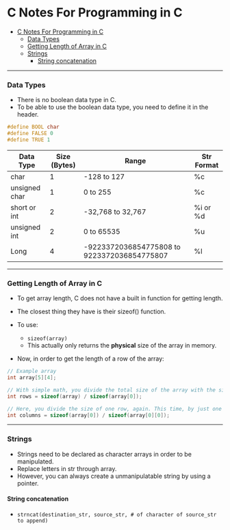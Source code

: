 # C Notes For Programming in C

- [C Notes For Programming in C](#c-notes-for-programming-in-c)
    - [Data Types](#data-types)
    - [Getting Length of Array in C](#getting-length-of-array-in-c)
    - [Strings](#strings)
      - [String concatenation](#string-concatenation)

---

### Data Types

- There is no boolean data type in C.
- To be able to use the boolean data type, you need to define it in the header.

```C
#define BOOL char
#define FALSE 0
#define TRUE 1
```

| Data Type     | Size (Bytes) | Range             | Str Format |
| ------------- | ------------ | ----------------- | ---------- |
| char          | 1            | -128 to 127       | %c         |
| unsigned char | 1            | 0 to 255          | %c         |
| short or int  | 2            | -32,768 to 32,767 | %i or %d   |
unsigned int | 2 | 0 to 65535 | %u |
Long | 4 | -9223372036854775808 to 9223372036854775807 | %l|

---

### Getting Length of Array in C

- To get array length, C does not have a built in function for getting length.
- The closest thing they have is their sizeof() function.
- To use:
  - ``` sizeof(array) ```
  - This actually only returns the **physical** size of the array in memory.

- Now, in order to get the length of a row of the array:

```C
// Example array
int array[5][4];

// With simple math, you divide the total size of the array with the size of just 1 row, getting you the number of rows in the array.
int rows = sizeof(array) / sizeof(array[0]);

// Here, you divide the size of one row, again. This time, by just one element in the array.
int columns = sizeof(array[0]) / sizeof(array[0][0]);
```
---

### Strings

- Strings need to be declared as character arrays in order to be manipulated.
- Replace letters in str through array.
- However, you can always create a unmanipulatable string by using a pointer.

#### String concatenation
  - ``` strncat(destination_str, source_str, # of character of source_str to append) ```